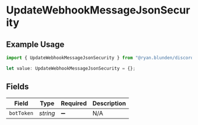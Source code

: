 # UpdateWebhookMessageJsonSecurity

## Example Usage

```typescript
import { UpdateWebhookMessageJsonSecurity } from "@ryan.blunden/discord-sdk/models/operations";

let value: UpdateWebhookMessageJsonSecurity = {};
```

## Fields

| Field              | Type               | Required           | Description        |
| ------------------ | ------------------ | ------------------ | ------------------ |
| `botToken`         | *string*           | :heavy_minus_sign: | N/A                |